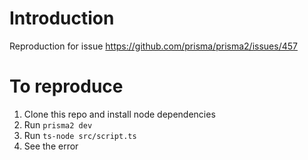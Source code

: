 # Introduction

Reproduction for issue https://github.com/prisma/prisma2/issues/457

# To reproduce

1. Clone this repo and install node dependencies
2. Run `prisma2 dev`
3. Run `ts-node src/script.ts`
4. See the error
